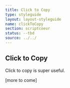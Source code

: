 ```yaml
---
title: Click to Copy
type: styleguide
layout: layout-styleguide
name: clickToCopy
section: scriptcoeur
status: --tbd
source: ../../
---
```


<main markdown="1">

## Click to Copy

Click to copy is super useful.

[more to come]


</div>

</main>


